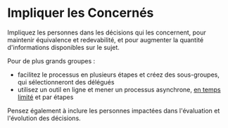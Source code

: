 # Impliquer les Concernés

<summary>
Impliquez les personnes dans les décisions qui les concernent, pour maintenir équivalence et redevabilité, et pour augmenter la quantité d'informations disponibles sur le sujet.
</summary>

Pour de plus grands groupes :

-   facilitez le processus en plusieurs étapes et créez des sous-groupes, qui sélectionneront des délégués
-   utilisez un outil en ligne et mener un processus asynchrone, [en temps limité](section:timebox-activities) et par étapes

Pensez également à inclure les personnes impactées dans l'évaluation et l'évolution des décisions.
